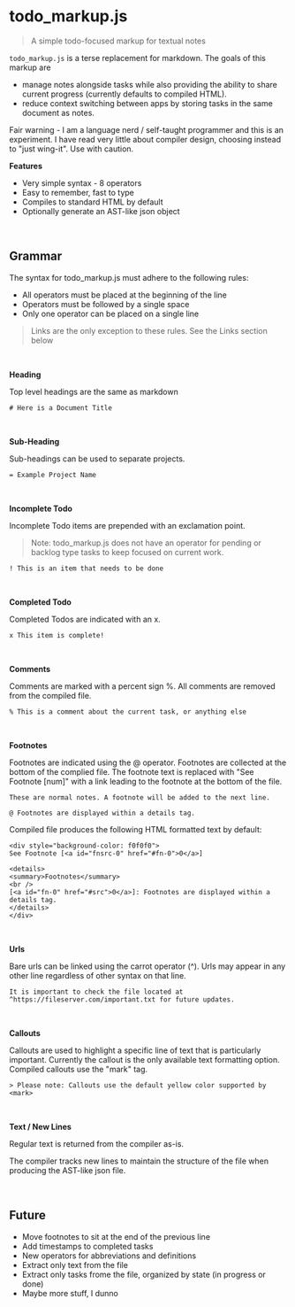 # todo_markup.js

> A simple todo-focused markup for textual notes

`todo_markup.js` is a terse replacement for markdown. The goals of this markup are

- manage notes alongside tasks while also providing the ability to share current progress (currently defaults to compiled HTML).
- reduce context switching between apps by storing tasks in the same document as notes.

Fair warning - I am a language nerd / self-taught programmer and this is an experiment. I have read very little about compiler design, choosing instead to "just wing-it". Use with caution.

**Features**

- Very simple syntax - 8 operators
- Easy to remember, fast to type
- Compiles to standard HTML by default
- Optionally generate an AST-like json object

<br />

## Grammar

The syntax for todo_markup.js must adhere to the following rules:

- All operators must be placed at the beginning of the line
- Operators must be followed by a single space
- Only one operator can be placed on a single line

> Links are the only exception to these rules. See the Links section below

<br />

**Heading**

Top level headings are the same as markdown

```
# Here is a Document Title
```

<br />

**Sub-Heading**

Sub-headings can be used to separate projects.

```
= Example Project Name
```

<br />

**Incomplete Todo**

Incomplete Todo items are prepended with an exclamation point.

> Note: todo_markup.js does not have an operator for pending or backlog type tasks to keep focused on current work. 

```
! This is an item that needs to be done
```

<br />

**Completed Todo**

Completed Todos are indicated with an x.

```
x This item is complete!
```

<br />

**Comments**

Comments are marked with a percent sign %. All comments are removed from the compiled file. 


```
% This is a comment about the current task, or anything else
```

<br />

**Footnotes**

Footnotes are indicated using the @ operator. Footnotes are collected at the bottom of the complied file. The footnote text is replaced with "See Footnote [num]" with a link leading to the footnote at the bottom of the file. 

```
These are normal notes. A footnote will be added to the next line.

@ Footnotes are displayed within a details tag.
```

Compiled file produces the following HTML formatted text by default:

```
<div style="background-color: f0f0f0">
See Footnote [<a id="fnsrc-0" href="#fn-0">0</a>]

<details>
<summary>Footnotes</summary>
<br />
[<a id="fn-0" href="#src">0</a>]: Footnotes are displayed within a details tag.
</details>
</div>
```

<br />

**Urls**

Bare urls can be linked using the carrot operator (^). Urls may appear in any other line regardless of other syntax on that line. 

```
It is important to check the file located at ^https://fileserver.com/important.txt for future updates.
```

<br />

**Callouts**

Callouts are used to highlight a specific line of text that is particularly important. Currently the callout is the only available text formatting option. Compiled callouts use the "mark" tag.

```
> Please note: Callouts use the default yellow color supported by <mark>
```

<br />

**Text / New Lines**

Regular text is returned from the compiler as-is.

The compiler tracks new lines to maintain the structure of the file when producing the AST-like json file. 

<br />

## Future

- Move footnotes to sit at the end of the previous line
- Add timestamps to completed tasks
- New operators for abbreviations and definitions
- Extract only text from the file
- Extract only tasks frome the file, organized by state (in progress or done)
- Maybe more stuff, I dunno
